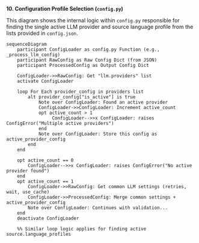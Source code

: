 
**10. Configuration Profile Selection (`config.py`)**

This diagram shows the internal logic within `config.py` responsible for finding the single active LLM provider and source language profile from the lists provided in `config.json`.


```mermaid
sequenceDiagram
    participant ConfigLoader as config.py Function (e.g., _process_llm_config)
    participant RawConfig as Raw Config Dict (from JSON)
    participant ProcessedConfig as Output Config Dict

    ConfigLoader->>RawConfig: Get "llm.providers" list
    activate ConfigLoader

    loop For Each provider_config in providers list
        alt provider_config["is_active"] is true
            Note over ConfigLoader: Found an active provider
            ConfigLoader->>ConfigLoader: Increment active_count
            opt active_count > 1
                 ConfigLoader-->>x ConfigLoader: raises ConfigError("Multiple active providers")
            end
            Note over ConfigLoader: Store this config as active_provider_config
        end
    end

    opt active_count == 0
        ConfigLoader-->>x ConfigLoader: raises ConfigError("No active provider found")
    end
    opt active_count == 1
        ConfigLoader->>RawConfig: Get common LLM settings (retries, wait, use_cache)
        ConfigLoader->>ProcessedConfig: Merge common settings + active_provider_config
        Note over ConfigLoader: Continues with validation...
    end
    deactivate ConfigLoader

    %% Similar loop logic applies for finding active source.language_profiles